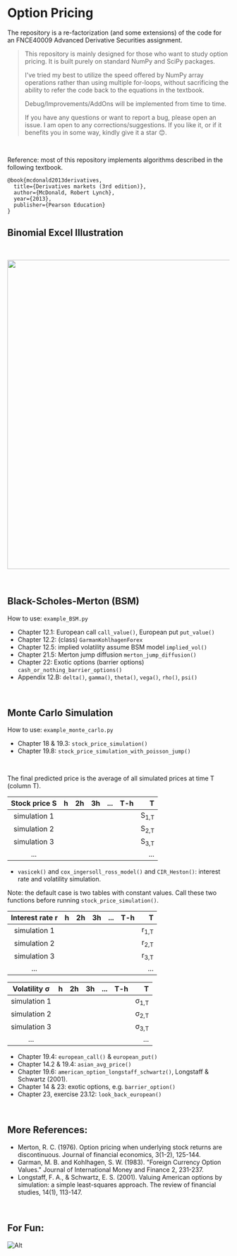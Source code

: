 # Option Pricing

The repository is a re-factorization (and some extensions) of the code for an FNCE40009 Advanced Derivative Securities
assignment.
> This repository is mainly designed for those who want to study option pricing.
> It is built purely on standard NumPy and SciPy packages.
>
> I've tried my best to utilize the speed offered by NumPy array operations rather than using multiple for-loops,
> without sacrificing the ability to refer the code back to the equations in the textbook.
>
> Debug/Improvements/AddOns will be implemented from time to time.
>
> If you have any questions or want to report a bug, please open an issue. I am open to any corrections/suggestions.
> If you like it, or if it benefits you in some way, kindly give it a star 😊.

<br/>

Reference: most of this repository implements algorithms described in the following textbook.

```
@book{mcdonald2013derivatives,
  title={Derivatives markets (3rd edition)},
  author={McDonald, Robert Lynch},
  year={2013},
  publisher={Pearson Education}
}
```

## Binomial Excel Illustration

<br/>

<p align="center">
    <img width="700px" src="./binomial_excel/binomial_illustration.png">
</p>

<br/>

## Black-Scholes-Merton (BSM)

How to use: `example_BSM.py`

* Chapter 12.1: European call `call_value()`, European put `put_value()`
* Chapter 12.2: (class) `GarmanKohlhagenForex`
* Chapter 12.5: implied volatility assume BSM model `implied_vol()`
* Chapter 21.5: Merton jump diffusion `merton_jump_diffusion()`
* Chapter 22: Exotic options (barrier options) `cash_or_nothing_barrier_options()`
* Appendix 12.B: `delta()`, `gamma()`, `theta()`, `vega()`, `rho()`, `psi()`

<br/>

## Monte Carlo Simulation

How to use: `example_monte_carlo.py`

* Chapter 18 & 19.3: `stock_price_simulation()`
* Chapter 19.8: `stock_price_simulation_with_poisson_jump()`

<br/>

The final predicted price is the average of all simulated prices at time T (column T).

| Stock price S | h | 2h  | 3h | ... |T-h|                T |
|:-------------:|:---------:| -----:| -----:| -----:| -----:|-----------------:|
| simulation 1  |   |   |  |  |  |  S<sub>1,T</sub> |
| simulation 2  |   |   |  |  |  |  S<sub>2,T</sub> |
| simulation 3  |   |   |  |  |  |  S<sub>3,T</sub> |
|      ...      |   |   |  |  |  |              ... |

* `vasicek()` and `cox_ingersoll_ross_model()` and `CIR_Heston()`: interest rate and volatility simulation.

Note: the default case is two tables with constant values. Call these two functions before
running `stock_price_simulation()`.

| Interest rate r | h | 2h  | 3h | ... |T-h|               T |
| :---------: |:---------:| -----:| -----:| -----:| -----:|----------------:|
| simulation 1 |   |   |  |  |  | r<sub>1,T</sub> |
| simulation 2 |   |   |  |  |  | r<sub>2,T</sub> |
| simulation 3 |   |   |  |  |  | r<sub>3,T</sub> |
| ... |   |   |  |  |  |             ... |

| Volatility &sigma; | h | 2h  | 3h | ... |T-h|                     T |
|:------------------:|:---------:| -----:| -----:| -----:| -----:|----------------------:|
|    simulation 1    |   |   |  |  |  | &sigma;<sub>1,T</sub> |
|    simulation 2    |   |   |  |  |  | &sigma;<sub>2,T</sub> |
|    simulation 3    |   |   |  |  |  | &sigma;<sub>3,T</sub> |
|        ...         |   |   |  |  |  |                   ... |

* Chapter 19.4: `european_call()` & `european_put()`
* Chapter 14.2 & 19.4: `asian_avg_price()`
* Chapter 19.6: `american_option_longstaff_schwartz()`, Longstaff & Schwartz (2001).
* Chapter 14 & 23: exotic options, e.g. `barrier_option()`
* Chapter 23, exercise 23.12: `look_back_european()`

<br/>

## More References:

* Merton, R. C. (1976). Option pricing when underlying stock returns are discontinuous. Journal of financial economics,
  3(1-2), 125-144.
* Garman, M. B. and Kohlhagen, S. W. (1983). "Foreign Currency Option Values." Journal of International Money and
  Finance 2, 231-237.
* Longstaff, F. A., & Schwartz, E. S. (2001). Valuing American options by simulation: a simple least-squares approach.
  The review of financial studies, 14(1), 113-147.

<br/>

## For Fun:

![Alt](https://repobeats.axiom.co/api/embed/b002e14d33548265f332c023aa55c9df8ee9e6c1.svg "Repobeats analytics image")
